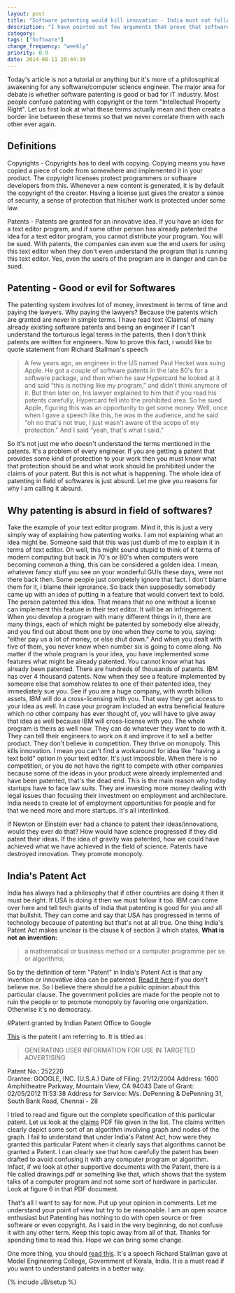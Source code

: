 ```yaml
---
layout: post
title: "Software patenting would kill innovation - India must not follow America"
description: "I have pointed out few arguments that prove that software patenting can be disastrous. Go on and read about it."
category:
tags: ["Software"]
change_frequency: "weekly"
priority: 0.9
date: 2014-08-11 20:44:34
---
```



Today's article is not a tutorial or anything but it's more of a philosophical awakening for any software/computer science engineer. The major area for debate is whether software patenting is good or bad for IT industry. Most people confuse patenting with copyright or the term "Intellectual Property Right". Let us first look at what these terms actually mean and then create a border line between these terms so that we never correlate them with each other ever again.

## Definitions

Copyrights - Copyrights has to deal with copying. Copying means you have copied a piece of code from somewhere and implemented it in your product. The copyright licenses protect programmers or software developers from this. Whenever a new content is generated, it is by default the copyright of the creator. Having a license just gives the creator a sense of security, a sense of protection that his/her work is protected under some law.

Patents - Patents are granted for an innovative idea. If you have an idea for a text editor program, and if some other person has already patented the idea for a text editor program, you cannot distribute your program. You will be sued. With patents, the companies can even sue the end users for using this text editor when they don't even understand the program that is running this text editor. Yes, even the users of the program are in danger and can be sued.

## Patenting - Good or evil for Softwares

The patenting system involves lot of money, investment in terms of time and paying the lawyers. Why paying the lawyers? Because the patents which are granted are never in simple terms. I have read text (Claims) of many already existing software patents and being an engineer if I can't understand the torturous legal terms in the patents, then I don't think patents are written for engineers.  Now to prove this fact, i would like to quote statement from Richard Stallman's speech

> A few years ago, an engineer in the US named Paul Heckel was suing
> Apple. He got a couple of software patents in the late 80's for a
> software package, and then when he saw Hypercard he looked at it and
> said “this is nothing like my program,” and didn't think anymore of
> it. But then later on, his lawyer explained to him that if you read
> his patents carefully, Hypercard fell into the prohibited area. So he
> sued Apple, figuring this was an opportunity to get some money. Well,
> once when I gave a speech like this, he was in the audience, and he
> said “oh no that's not true, I just wasn't aware of the scope of my
> protection.” And I said “yeah, that's what I said.”

So it's not just me who doesn't understand the terms mentioned in the patents. It's a problem of every engineer. If you are getting a patent that provides some kind of protection to your work then you must know what that protection should be and what work should be prohibited under the claims of your patent. But this is not what is happening. The whole idea of patenting in field of softwares is just absurd. Let me give you reasons for why I am calling it absurd.

## Why patenting is absurd in field of softwares?

Take the example of your text editor program. Mind it, this is just a very simply way of explaining how patenting works. I am not explaining what an idea might be. Someone said that this was just dumb of me to explain it in terms of text editor. Oh well, this might sound stupid to think of it terms of modern computing but back in 70's or 80's when computers were becoming common a thing, this can be considered a golden idea. I mean, whatever fancy stuff you see on your wonderful GUIs these days, were not there back then. Some people just completely ignore that fact. I don't blame them for it, i blame their ignorance. So back then supposedly somebody came up with an idea of putting in a feature that would convert text to bold. The person patented this idea. That means that no one without a license can implement this feature in their text editor. It will be an infringement. When you develop a program with many different things in it, there are many things, each of which might be patented by somebody else already, and you find out about them one by one when they come to you, saying: “either pay us a lot of money, or else shut down.” And when you dealt with five of them, you never know when number six is going to come along. No matter if the whole program is your idea, you have implemented some features what might be already patented. You cannot know what has already been patented. There are hundreds of thousands of patents.
IBM has over 4 thousand patents. Now when they see a feature implemented by someone else that somehow relates to one of their patented idea, they immediately sue you. See if you are a huge company, with worth billion assets, IBM will do a cross-licensing with you. That way they get access to your idea as well. In case your program included an extra beneficial feature which no other company has ever thought of, you will have to give away that idea as well because IBM will cross-license with you. The whole program is theirs as well now. They can do whatever they want to do with it. They can tell their engineers to work on it and improve it to sell a better product. They don't believe in competition. They thrive on monopoly. This kills innovation. I mean you can't find a workaround for idea like "having a text bold" option in your text editor. It's just impossible. When there is no competition, or you do not have the right to compete with other companies because some of the ideas in your product were already implemented and have been patented, that's the dead end. This is the main reason why today startups have to face law suits. They are investing more money dealing with legal issues than focusing their investment on employment and architecture. India needs to create lot of employment opportunities for people and for that we need more and more startups. It's all interlinked.

If Newton or Einstein ever had a chance to patent their ideas/innovations, would they ever do that? How would have science progressed if they did patent their ideas. If the idea of gravity was patented, how we could have achieved what we have achieved in the field of science. Patents have destroyed innovation. They promote monopoly.

## India's Patent Act

India has always had a philosophy that if other countries are doing it then it must be right. If USA is doing it then we must follow it too. IBM can come over here and tell tech giants of India that patenting is good for you and all that bullshit. They can come and say that USA has progressed in terms of technology because of patenting but that's not at all true.
One thing India's Patent Act makes unclear is the clause k of section 3 which states, **What is not an invention:**

> a mathematical or business method or a computer programme per se or algorithms;

So by the definition of term "Patent" in India's Patent Act is that any invention or innovative idea can be patented.
[Read it here](http://ipindia.nic.in/ipr/patent/patent_Act_1970_28012013_book.pdf) if you don't believe me.
So I believe there should be a public opinion about this particular clause. The government policies are made for the people not to ruin the people or to promote monopoly by favoring one organization. Otherwise it's no democracy.

#Patent granted by Indian Patent Office to Google

[This](http://ipindiaonline.gov.in/patentsearch/GrantedSearch/ReportProjectPopUp.aspx?Appl_No=2812%2fCHENP%2f2006&Pbl_No=2812%2fCHENP%2f2006&Pat_No=252220) is the patent I am referring to. It is titled as :

> GENERATING USER INFORMATION FOR USE IN TARGETED ADVERTISING

Patent No.: 252220 	
Grantee: GOOGLE, INC. (U.S.A.)
Date of Filing: 21/12/2004
Address: 1600 Amphitheatre Parkway, Mountain View, CA 94043
Date of Grant: 02/05/2012 11:53:38
Address for Service: M/s. DePenning & DePenning 31, South Bank Road, Chennai - 28

I tried to read and figure out the complete specification of this particular patent. Let us look at the [claims](http://ipindiaonline.gov.in/patentsearch/GrantedSearch/viewdoc.aspx?id=BbBUCFyI11gslhYdXmFSgA==&loc=egcICQiyoj82NGgGrC5ChA==) PDF file given in the list.
The claims written clearly depict some sort of an algorithm involving graph and nodes of the graph. I fail to understand that under India's Patent Act, how were they granted this particular Patent when it clearly says that algorithms cannot be granted a Patent. I can clearly see that how carefully the patent has been drafted to avoid confusing it with any computer program or algorithm. Infact, if we look at other supportive documents with the Patent, there is a file called drawings.pdf or something like that, which shows that the system talks of a computer program and not some sort of hardware in particular. Look at figure 6 in that PDF document.

That's all I want to say for now. Put up your opinion in comments. Let me understand your point of view but try to be reasonable. I am an open source enthusiast but Patenting has nothing to do with open source or free software or even copyright. As I said in the very beginning, do not confuse it with any other term. Keep this topic away from all of that.
Thanks for spending time to read this. Hope we can bring some change.

One more thing, you should [read this](https://www.gnu.org/philosophy/stallman-mec-india.html). It's a speech Richard Stallman gave at Model Engineering College, Government of Kerala, India. It is a must read if you want to understand patents in a better way.

{% include JB/setup %}

